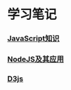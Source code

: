 # 学习笔记

### [JavaScript知识](/javascript/)

### [NodeJS及其应用](/nodejs/)

<!-- ### [浏览器相关知识](/browser/) -->

<!-- ### [计算机原理](/computer/) -->

<!-- ### [Vue知识原理](/vue/) -->

### [D3js](/d3js/)
